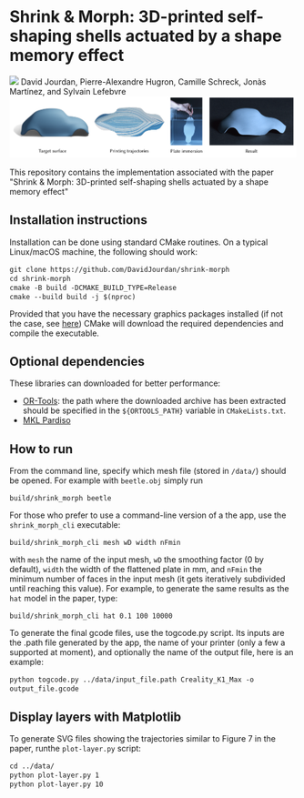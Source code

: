 # Shrink & Morph: 3D-printed self-shaping shells actuated by a shape memory effect
[![](https://github.com/DavidJourdan/shrink-morph/workflows/Build/badge.svg)](https://github.com/DavidJourdan/shrink-morph/actions)
David Jourdan, Pierre-Alexandre Hugron, Camille Schreck, Jonàs Martínez, and Sylvain Lefebvre
![Teaser image](data/teaser.png)

This repository contains the implementation associated with the paper "Shrink & Morph: 3D-printed self-shaping shells actuated by a shape memory effect"

## Installation instructions

Installation can be done using standard CMake routines. On a typical Linux/macOS machine, the following should work:
```
git clone https://github.com/DavidJourdan/shrink-morph
cd shrink-morph
cmake -B build -DCMAKE_BUILD_TYPE=Release
cmake --build build -j $(nproc)
```
Provided that you have the necessary graphics packages installed (if not the case, see [here](Dependencies.md)) CMake will download the required dependencies and compile the executable.

## Optional dependencies 

These libraries can downloaded for better performance:
- [OR-Tools](https://developers.google.com/optimization/install/cpp/binary_linux): the path where the downloaded archive has been extracted should be specified in the ```${ORTOOLS_PATH}``` variable in ```CMakeLists.txt```.
- [MKL Pardiso](https://www.intel.com/content/www/us/en/developer/tools/oneapi/onemkl-download.html)

## How to run
From the command line, specify which mesh file (stored in ```/data/```) should be opened. For example with ```beetle.obj```  simply run
```
build/shrink_morph beetle
```
For those who prefer to use a command-line version of a the app, use the ```shrink_morph_cli``` executable:
```
build/shrink_morph_cli mesh wD width nFmin
```
with ```mesh``` the name of the input mesh, ```wD``` the smoothing factor (0 by default), ```width``` the width of the flattened plate in mm, and ```nFmin``` the minimum number of faces in the input mesh (it gets iteratively subdivided until reaching this value). For example, to generate the same results as the ```hat``` model in the paper, type:
```
build/shrink_morph_cli hat 0.1 100 10000
```

To generate the final gcode files, use the togcode.py script. Its inputs are the .path file generated by the app, the name of your printer (only a few a supported at moment), and optionally the name of the output file, here is an example:
```
python togcode.py ../data/input_file.path Creality_K1_Max -o output_file.gcode
```

## Display layers with Matplotlib
To generate SVG files showing the trajectories similar to Figure 7 in the paper, runthe ```plot-layer.py``` script:
```
cd ../data/
python plot-layer.py 1
python plot-layer.py 10
```